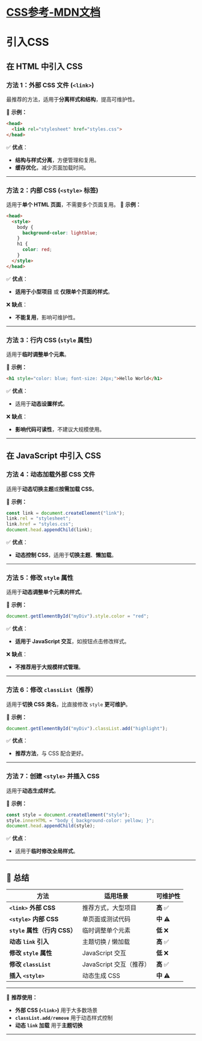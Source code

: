 # [CSS参考-MDN文档](https://developer.mozilla.org/zh-CN/docs/Web/CSS/Reference)

# 引入CSS

## 在 HTML 中引入 CSS

### 方法 1：外部 CSS 文件 (`<link>`)

最推荐的方法，适用于**分离样式和结构**，提高可维护性。

🔹 **示例：**

```html
<head>
  <link rel="stylesheet" href="styles.css">
</head>
```

✅ **优点**：
- **结构与样式分离**，方便管理和复用。
- **缓存优化**，减少页面加载时间。

---

### 方法 2：内部 CSS (`<style>` 标签)

适用于**单个 HTML 页面**，不需要多个页面复用。
🔹 **示例：**

```html
<head>
  <style>
    body {
      background-color: lightblue;
    }
    h1 {
      color: red;
    }
  </style>
</head>
```

✅ **优点**：

- **适用于小型项目** 或 **仅限单个页面的样式**。

❌ **缺点**：

- **不能复用**，影响可维护性。

---

### 方法 3：行内 CSS (`style` 属性)

适用于**临时调整单个元素**。

🔹 **示例：**
```html
<h1 style="color: blue; font-size: 24px;">Hello World</h1>
```

✅ **优点**：
- 适用于**动态设置样式**。

❌ **缺点**：
- **影响代码可读性**，不建议大规模使用。

---

## 在 JavaScript 中引入 CSS

### 方法 4：动态加载外部 CSS 文件

适用于**动态切换主题**或**按需加载 CSS**。

🔹 **示例：**
```js
const link = document.createElement("link");
link.rel = "stylesheet";
link.href = "styles.css";
document.head.appendChild(link);
```

✅ **优点**：

- **动态控制 CSS**，适用于**切换主题**、**懒加载**。

---

### 方法 5：修改 `style` 属性

适用于**动态调整单个元素的样式**。

🔹 **示例：**
```js
document.getElementById("myDiv").style.color = "red";
```

✅ **优点**：
- **适用于 JavaScript 交互**，如按钮点击修改样式。

❌ **缺点**：
- **不推荐用于大规模样式管理**。

---

### 方法 6：修改 `classList`（推荐）

适用于**切换 CSS 类名**，比直接修改 `style` **更可维护**。

🔹 **示例：**
```js
document.getElementById("myDiv").classList.add("highlight");
```

✅ **优点**：
- **推荐方法**，与 CSS 配合更好。

---

### 方法 7：创建 `<style>` 并插入 CSS

适用于**动态生成样式**。

🔹 **示例：**
```js
const style = document.createElement("style");
style.innerHTML = "body { background-color: yellow; }";
document.head.appendChild(style);
```

✅ **优点**：

- 适用于**临时修改全局样式**。

---

## **🎯 总结**

|方法|适用场景|可维护性|
|---|---|---|
|**`<link>` 外部 CSS**|推荐方式，大型项目|**高** ✅|
|**`<style>` 内部 CSS**|单页面或测试代码|**中** ⚠️|
|**`style` 属性（行内 CSS）**|临时调整单个元素|**低** ❌|
|**动态 `link` 引入**|主题切换 / 懒加载|**高** ✅|
|**修改 `style` 属性**|JavaScript 交互|**低** ❌|
|**修改 `classList`**|JavaScript 交互（推荐）|**高** ✅|
|**插入 `<style>`**|动态生成 CSS|**中** ⚠️|

---

🔹 **推荐使用：**

- **外部 CSS (`<link>`)** 用于大多数场景
- **`classList.add/remove`** 用于动态样式控制
- **动态 `link` 加载** 用于**主题切换**

---
